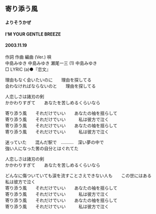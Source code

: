 ## 寄り添う風
#### よりそうかぜ
#### I'M YOUR GENTLE BREEZE
#### 2003.11.19


作詞  作曲  編曲 (Ver.)   唄   
中島みゆき   中島みゆき   瀬尾一三 (1)  中島みゆき   
□ LYRIC (a)●『恋文』   
   
理由もなく会いたいのに　　理由を探してる   
会わなければならないのと　　理由を探してる   
   
人恋しさは諸刃の剣   
かかわりすぎて　　あなたを苦しめるくらいなら   
   
寄り添う風　　それだけでいい　　あなたの袖を揺らして   
寄り添う風　　それだけでいい　　　私は彼方で泣く   
寄り添う風　　それだけでいい　　あなたの袖を揺らして   
寄り添う風　　それだけでいい　　　私は彼方で泣く   
   
迷っていた　　混んだ駅で　‥‥‥‥‥　深い夢の中で   
強い人になった筈の自分とはぐれてた   
   
人恋しさは諸刃の剣   
かかわりすぎて　　あなたを苦しめるくらいなら   
   
どんなに傷ついていても涙を流すことさえできない人も　　この世にはある   
私は彼方で泣く   
寄り添う風　　それだけでいい　　あなたの袖を揺らして   
寄り添う風　　それだけでいい　　　私は彼方で泣く   
寄り添う風　　それだけでいい　　あなたの袖を揺らして   
寄り添う風　　それだけでいい　　　私は彼方で泣く   
